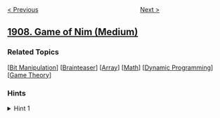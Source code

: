 <!--|This file generated by command(leetcode description); DO NOT EDIT.    |-->
<!--+----------------------------------------------------------------------+-->
<!--|@author    openset <openset.wang@gmail.com>                           |-->
<!--|@link      https://github.com/openset                                 |-->
<!--|@home      https://github.com/openset/leetcode                        |-->
<!--+----------------------------------------------------------------------+-->

[< Previous](../count-salary-categories "Count Salary Categories")
　　　　　　　　　　　　　　　　
[Next >](../remove-one-element-to-make-the-array-strictly-increasing "Remove One Element to Make the Array Strictly Increasing")

## [1908. Game of Nim (Medium)](https://leetcode.com/problems/game-of-nim "Nim 游戏 II")



### Related Topics
  [[Bit Manipulation](../../tag/bit-manipulation/README.md)]
  [[Brainteaser](../../tag/brainteaser/README.md)]
  [[Array](../../tag/array/README.md)]
  [[Math](../../tag/math/README.md)]
  [[Dynamic Programming](../../tag/dynamic-programming/README.md)]
  [[Game Theory](../../tag/game-theory/README.md)]

### Hints
<details>
<summary>Hint 1</summary>
Simulate the game and try all possible moves for each player.
</details>
